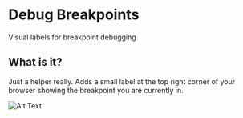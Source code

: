# Debug Breakpoints
 Visual labels for breakpoint debugging

## What is it?

Just a helper really. Adds a small label at the top right corner of your browser showing the breakpoint you are currently in.

![Alt Text](https://media.giphy.com/media/yJEQMxRXLj4Z9H904E/giphy.gif)
